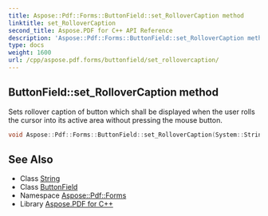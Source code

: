 ```yaml
---
title: Aspose::Pdf::Forms::ButtonField::set_RolloverCaption method
linktitle: set_RolloverCaption
second_title: Aspose.PDF for C++ API Reference
description: 'Aspose::Pdf::Forms::ButtonField::set_RolloverCaption method. Sets rollover caption of button which shall be displayed when the user rolls the cursor into its active area without pressing the mouse button in C++.'
type: docs
weight: 1600
url: /cpp/aspose.pdf.forms/buttonfield/set_rollovercaption/
---
```

## ButtonField::set_RolloverCaption method


Sets rollover caption of button which shall be displayed when the user rolls the cursor into its active area without pressing the mouse button.

```cpp
void Aspose::Pdf::Forms::ButtonField::set_RolloverCaption(System::String value)
```

## See Also

* Class [String](../../../system/string/)
* Class [ButtonField](../)
* Namespace [Aspose::Pdf::Forms](../../)
* Library [Aspose.PDF for C++](../../../)
